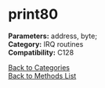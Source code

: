 # print80

**Parameters:** address, byte;  
**Category:** IRQ routines  
**Compatibility:** C128  


[Back to Categories](../categories/irq_routines.md)  
[Back to Methods List](../../SUMMARY.md)
